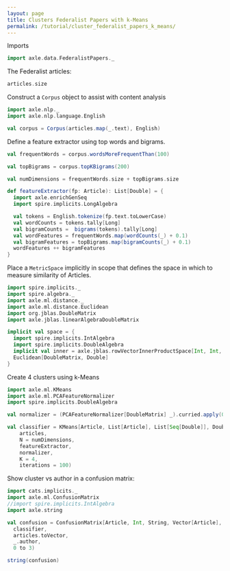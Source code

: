 ```yaml
---
layout: page
title: Clusters Federalist Papers with k-Means
permalink: /tutorial/cluster_federalist_papers_k_means/
---
```


Imports

```scala mdoc:silent
import axle.data.FederalistPapers._
```

The Federalist articles:

```scala mdoc
articles.size
```

Construct a `Corpus` object to assist with content analysis

```scala mdoc
import axle.nlp._
import axle.nlp.language.English

val corpus = Corpus(articles.map(_.text), English)
```

Define a feature extractor using top words and bigrams.

```scala mdoc
val frequentWords = corpus.wordsMoreFrequentThan(100)

val topBigrams = corpus.topKBigrams(200)

val numDimensions = frequentWords.size + topBigrams.size

def featureExtractor(fp: Article): List[Double] = {
  import axle.enrichGenSeq
  import spire.implicits.LongAlgebra

  val tokens = English.tokenize(fp.text.toLowerCase)
  val wordCounts = tokens.tally[Long]
  val bigramCounts =  bigrams(tokens).tally[Long]
  val wordFeatures = frequentWords.map(wordCounts(_) + 0.1)
  val bigramFeatures = topBigrams.map(bigramCounts(_) + 0.1)
  wordFeatures ++ bigramFeatures
}
```

Place a `MetricSpace` implicitly in scope that defines the space in which to
measure similarity of Articles.

```scala mdoc:silent
import spire.implicits._
import spire.algebra._
import axle.ml.distance._
import axle.ml.distance.Euclidean
import org.jblas.DoubleMatrix
import axle.jblas.linearAlgebraDoubleMatrix

implicit val space = {
  import spire.implicits.IntAlgebra
  import spire.implicits.DoubleAlgebra
  implicit val inner = axle.jblas.rowVectorInnerProductSpace[Int, Int, Double](numDimensions)
  Euclidean[DoubleMatrix, Double]
}
```

Create 4 clusters using k-Means

```scala mdoc:silent
import axle.ml.KMeans
import axle.ml.PCAFeatureNormalizer
import spire.implicits.DoubleAlgebra
```

```scala mdoc
val normalizer = (PCAFeatureNormalizer[DoubleMatrix] _).curried.apply(0.98)

val classifier = KMeans[Article, List[Article], List[Seq[Double]], DoubleMatrix](
    articles,
    N = numDimensions,
    featureExtractor,
    normalizer,
    K = 4,
    iterations = 100)
```

Show cluster vs author in a confusion matrix:

```scala mdoc:silent
import cats.implicits._
import axle.ml.ConfusionMatrix
//import spire.implicits.IntAlgebra
import axle.string
```

```scala mdoc
val confusion = ConfusionMatrix[Article, Int, String, Vector[Article], DoubleMatrix, Vector[(String, Int)], Vector[String]](
  classifier,
  articles.toVector,
  _.author,
  0 to 3)

string(confusion)
```
